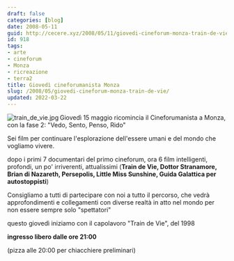 ```yaml
---
draft: false
categories: [blog]
date: 2008-05-11
guid: http://cecere.xyz/2008/05/11/giovedi-cineforum-monza-train-de-vie/
id: 918
tags:
- arte
- cineforum
- Monza
- ricreazione
- terra2
title: Giovedì cineforumanista Monza
slug: /2008/05/giovedi-cineforum-monza-train-de-vie/
updated: 2022-03-22
---
```


<img src='http://cecere.xyz/wp-content/uploads/sites/3/2008/05/train_de_vie.jpg' alt='train_de_vie.jpg' align="left" />Giovedì 15 maggio ricomincia il Cineforumanista a Monza, con la fase 2: "Vedo, Sento, Penso, Rido"

Sei film per continuare l'esplorazione dell'essere umani e del mondo che vogliamo vivere.

dopo i primi 7 documentari del primo cineforum, ora 6 film intelligenti, profondi, un po' irriverenti, attualissimi (**Train de Vie, Dottor Stranamore, Brian di Nazareth, Persepolis, Little Miss Sunshine, Guida Galattica per autostoppisti**)

Consigliamo a tutti di partecipare con noi a tutto il percorso, che vedrà approfondimenti e collegamenti con diverse realtà in atto nel mondo per non essere sempre solo "spettatori"

questo giovedì iniziamo con il capolavoro "Train de Vie", del 1998
  
**ingresso libero dalle ore 21:00**

(pizza alle 20:00 per chiacchiere preliminari)